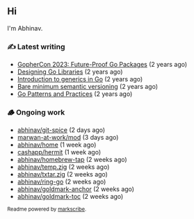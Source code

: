 ## Hi

I'm Abhinav.

### ✍️ Latest writing


- [GopherCon 2023: Future-Proof Go Packages](https://abhinavg.net/2023/09/27/future-proof-packages/) (2 years ago)
- [Designing Go Libraries](https://abhinavg.net/2022/12/06/designing-go-libraries/) (2 years ago)
- [Introduction to generics in Go](https://abhinavg.net/2022/11/23/generics-intro/) (2 years ago)
- [Bare minimum semantic versioning](https://abhinavg.net/2022/11/07/semver/) (2 years ago)
- [Go Patterns and Practices](https://abhinavg.net/2022/09/19/go-patterns-and-practices-talk/) (2 years ago)

### 🪵 Ongoing work


- [abhinav/git-spice](https://github.com/abhinav/git-spice) (2 days ago)
- [marwan-at-work/mod](https://github.com/marwan-at-work/mod) (3 days ago)
- [abhinav/home](https://github.com/abhinav/home) (1 week ago)
- [cashapp/hermit](https://github.com/cashapp/hermit) (1 week ago)
- [abhinav/homebrew-tap](https://github.com/abhinav/homebrew-tap) (2 weeks ago)
- [abhinav/temp.zig](https://github.com/abhinav/temp.zig) (2 weeks ago)
- [abhinav/txtar.zig](https://github.com/abhinav/txtar.zig) (2 weeks ago)
- [abhinav/ring-go](https://github.com/abhinav/ring-go) (2 weeks ago)
- [abhinav/goldmark-anchor](https://github.com/abhinav/goldmark-anchor) (2 weeks ago)
- [abhinav/goldmark-toc](https://github.com/abhinav/goldmark-toc) (2 weeks ago)

<sub>Readme powered by [markscribe](https://github.com/muesli/markscribe).</sub>
